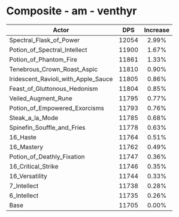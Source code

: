 # Composite - am - venthyr
| Actor | DPS | Increase |
|---|:---:|:---:|
|Spectral_Flask_of_Power|12054|2.99%|
|Potion_of_Spectral_Intellect|11900|1.67%|
|Potion_of_Phantom_Fire|11861|1.33%|
|Tenebrous_Crown_Roast_Aspic|11810|0.90%|
|Iridescent_Ravioli_with_Apple_Sauce|11805|0.86%|
|Feast_of_Gluttonous_Hedonism|11804|0.85%|
|Veiled_Augment_Rune|11795|0.77%|
|Potion_of_Empowered_Exorcisms|11793|0.76%|
|Steak_a_la_Mode|11785|0.68%|
|Spinefin_Souffle_and_Fries|11778|0.63%|
|16_Haste|11764|0.51%|
|16_Mastery|11762|0.49%|
|Potion_of_Deathly_Fixation|11747|0.36%|
|16_Critical_Strike|11746|0.35%|
|16_Versatility|11744|0.33%|
|7_Intellect|11738|0.28%|
|6_Intellect|11735|0.26%|
|Base|11705|0.00%|
